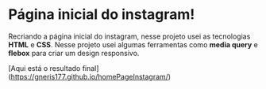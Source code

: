 # Página inicial do instagram!

Recriando a página inicial do instagram, nesse projeto usei as tecnologias **HTML** e **CSS**. 
Nesse projeto usei algumas ferramentas como **media query** e **flebox** para criar um design responsivo.


[Aqui está o resultado final] (https://gneris177.github.io/homePageInstagram/)
